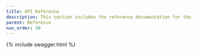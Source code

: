 ```yaml
---
title: API Reference
description: This section includes the reference documentation for the lakeFS platform's various APIs.
parent: Reference
nav_order: 30
---
```


{% include swagger.html %}
